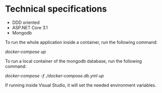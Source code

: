 # Technical specifications
- DDD oriented
- ASP.NET Core 3.1
- Mongodb

To run the whole application inside a container, run the following command:

*docker-compose up*


To run a local container of the mongodb database, run the following command:

*docker-compose -f ./docker-compose.db.yml up*


If running inside Visual Studio, it will set the needed environment variables.
